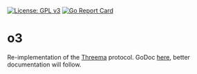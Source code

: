[![License: GPL v3](https://img.shields.io/badge/License-GPL%20v3-blue.svg)](http://www.gnu.org/licenses/gpl-3.0) [![Go Report Card](https://goreportcard.com/badge/github.com/o3ma/o3)](https://goreportcard.com/report/github.com/o3ma/o3)
# o3

Re-implementation of the [Threema](https://threema.ch) protocol. GoDoc [here](https://godoc.org/github.com/o3ma/o3), better documentation will follow.

